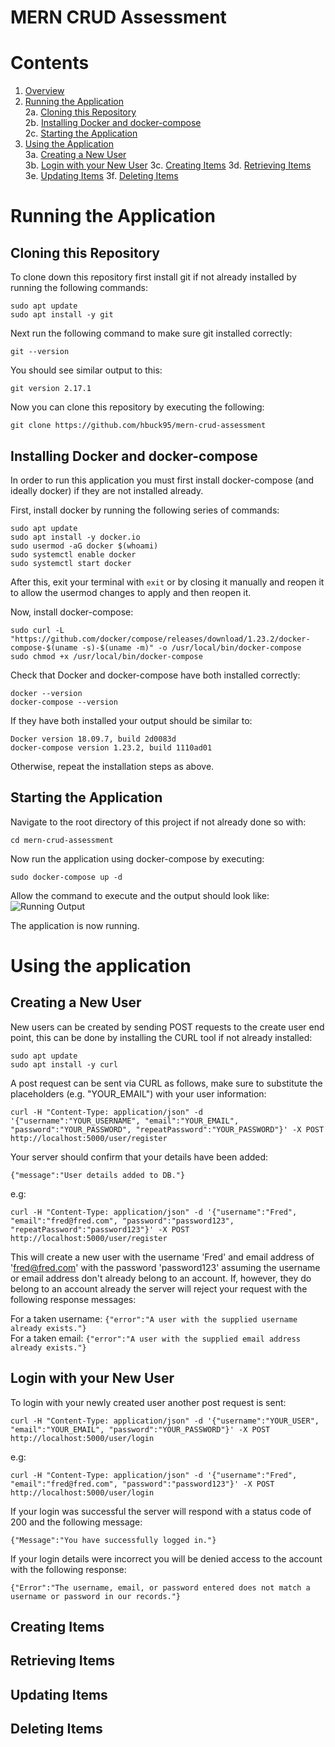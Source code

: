 # MERN CRUD Assessment

# Contents
1. [Overview](https://github.com/hbuck95/mern-crud-assessment#mern-crud-assessment)
2. [Running the Application](https://github.com/hbuck95/mern-crud-assessment#running-the-application)\
2a. [Cloning this Repository](https://github.com/hbuck95/mern-crud-assessment#cloning-this-repository)\
2b. [Installing Docker and docker-compose](https://github.com/hbuck95/mern-crud-assessment#installing-docker-and-docker-compose)\
2c. [Starting the Application](https://github.com/hbuck95/mern-crud-assessment#starting-the-application)
3. [Using the Application](https://github.com/hbuck95/mern-crud-assessment#using-the-application)\
3a. [Creating a New User](https://github.com/hbuck95/mern-crud-assessment#creating-a-new-user)\
3b. [Login with your New User](https://github.com/hbuck95/mern-crud-assessment#login-with-your-new-user)
3c. [Creating Items](https://github.com/hbuck95/mern-crud-assessment#creating-items)
3d. [Retrieving Items](https://github.com/hbuck95/mern-crud-assessment#retrieving-items)
3e. [Updating Items](https://github.com/hbuck95/mern-crud-assessment#updating-items)
3f. [Deleting Items](https://github.com/hbuck95/mern-crud-assessment#deleting-items)

# Running the Application

## Cloning this Repository
To clone down this repository first install git if not already installed by running the following commands:
```
sudo apt update
sudo apt install -y git
```

Next run the following command to make sure git installed correctly:
```
git --version
```

You should see similar output to this:
```
git version 2.17.1
```

Now you can clone this repository by executing the following:
```
git clone https://github.com/hbuck95/mern-crud-assessment
```

## Installing Docker and docker-compose
In order to run this application you must first install docker-compose (and ideally docker) if they are not installed already.

First, install docker by running the following series of commands:
```
sudo apt update
sudo apt install -y docker.io
sudo usermod -aG docker $(whoami)
sudo systemctl enable docker
sudo systemctl start docker
```

After this, exit your terminal with ```exit``` or by closing it manually and reopen it to allow the usermod changes to apply and then reopen it.

Now, install docker-compose:
```
sudo curl -L "https://github.com/docker/compose/releases/download/1.23.2/docker-compose-$(uname -s)-$(uname -m)" -o /usr/local/bin/docker-compose
sudo chmod +x /usr/local/bin/docker-compose
```

Check that Docker and docker-compose have both installed correctly:
```
docker --version
docker-compose --version
```

If they have both installed your output should be similar to:
```
Docker version 18.09.7, build 2d0083d
docker-compose version 1.23.2, build 1110ad01
```

Otherwise, repeat the installation steps as above.

## Starting the Application
Navigate to the root directory of this project if not already done so with:
```
cd mern-crud-assessment
```

Now run the application using docker-compose by executing:
```
sudo docker-compose up -d
```

Allow the command to execute and the output should look like:
![Running Output](https://i.imgur.com/tgWSeAO.png)

The application is now running.

# Using the application

## Creating a New User
New users can be created by sending POST requests to the create user end point, this can be done by installing the CURL tool if not already installed:
```
sudo apt update
sudo apt install -y curl
```

A post request can be sent via CURL as follows, make sure to substitute the placeholders (e.g. "YOUR_EMAIL") with your user information:
```
curl -H "Content-Type: application/json" -d '{"username":"YOUR_USERNAME", "email":"YOUR_EMAIL", "password":"YOUR_PASSWORD", "repeatPassword":"YOUR_PASSWORD"}' -X POST http://localhost:5000/user/register
```
Your server should confirm that your details have been added:
```
{"message":"User details added to DB."}
```

e.g:
```
curl -H "Content-Type: application/json" -d '{"username":"Fred", "email":"fred@fred.com", "password":"password123", "repeatPassword":"password123"}' -X POST http://localhost:5000/user/register
```

This will create a new user with the username 'Fred' and email address of 'fred@fred.com' with the password 'password123' assuming the username or email address don't already belong to an account. If, however, they do belong to an account already the server will reject your request with the following response messages:

  For a taken username: ```{"error":"A user with the supplied username already exists."}```\
  For a taken email: ```{"error":"A user with the supplied email address already exists."}```

## Login with your New User
To login with your newly created user another post request is sent:
```
curl -H "Content-Type: application/json" -d '{"username":"YOUR_USER", "email":"YOUR_EMAIL", "password":"YOUR_PASSWORD"}' -X POST http://localhost:5000/user/login
```

e.g:
```
curl -H "Content-Type: application/json" -d '{"username":"Fred", "email":"fred@fred.com", "password":"password123"}' -X POST http://localhost:5000/user/login
```

If your login was successful the server will respond with a status code of 200 and the following message:
```
{"Message":"You have successfully logged in."}
```

If your login details were incorrect you will be denied access to the account with the following response:
```
{"Error":"The username, email, or password entered does not match a username or password in our records."}
```

## Creating Items


## Retrieving Items

## Updating Items

## Deleting Items

